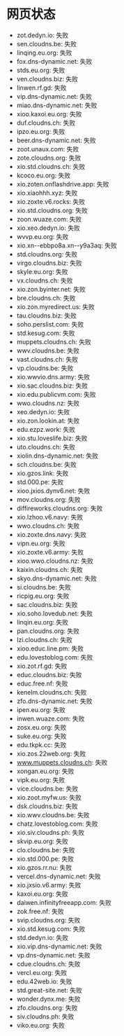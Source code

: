 # 网页状态
- zot.dedyn.io: 失败
- sen.cloudns.be: 失败
- linqing.eu.org: 失败
- fox.dns-dynamic.net: 失败
- stds.eu.org: 失败
- ven.cloudns.biz: 失败
- linwen.rf.gd: 失败
- vip.dns-dynamic.net: 失败
- miao.dns-dynamic.net: 失败
- xioo.kaxoi.eu.org: 失败
- duf.cloudns.ch: 失败
- ipzo.eu.org: 失败
- beer.dns-dynamic.net: 失败
- zoot.unaux.com: 失败
- zote.cloudns.org: 失败
- xio.std.cloudns.ch: 失败
- kcoco.eu.org: 失败
- xio.zoten.onflashdrive.app: 失败
- xio.xiaohhh.xyz: 失败
- xio.zoxte.v6.rocks: 失败
- xio.std.cloudns.org: 失败
- zoon.wuaze.com: 失败
- xio.xeo.dedyn.io: 失败
- wvvp.eu.org: 失败
- xio.xn--ebbpo8a.xn--y9a3aq: 失败
- std.cloudns.org: 失败
- virgo.cloudns.biz: 失败
- skyle.eu.org: 失败
- vx.cloudns.ch: 失败
- xio.zon.byinter.net: 失败
- bre.cloudns.ch: 失败
- xio.zon.myredirect.us: 失败
- tau.cloudns.biz: 失败
- soho.perslist.com: 失败
- std.kesug.com: 失败
- muppets.cloudns.ch: 失败
- wwv.cloudns.be: 失败
- vast.cloudns.ch: 失败
- vp.cloudns.be: 失败
- xio.wwvio.dns.army: 失败
- xio.sac.cloudns.biz: 失败
- xio.edu.publicvm.com: 失败
- wwo.cloudns.nz: 失败
- xeo.dedyn.io: 失败
- xio.zon.lookin.at: 失败
- edu.ezpz.work: 失败
- xio.stu.loveslife.biz: 失败
- uto.cloudns.ch: 失败
- xiolin.dns-dynamic.net: 失败
- sch.cloudns.be: 失败
- xio.gzos.link: 失败
- std.000.pe: 失败
- xioo.jxios.dynv6.net: 失败
- mov.cloudns.org: 失败
- diffireworks.cloudns.org: 失败
- xio.lzhoo.v6.navy: 失败
- wwo.cloudns.ch: 失败
- xio.zoxte.dns.navy: 失败
- vipn.eu.org: 失败
- xio.zoxte.v6.army: 失败
- xioo.wwo.cloudns.nz: 失败
- kaixin.cloudns.ch: 失败
- skyo.dns-dynamic.net: 失败
- si.cloudns.be: 失败
- ricpig.eu.org: 失败
- sac.cloudns.biz: 失败
- xio.soho.lovedub.net: 失败
- linqin.eu.org: 失败
- pan.cloudns.org: 失败
- lzi.cloudns.ch: 失败
- xioo.educ.line.pm: 失败
- edu.lovestoblog.com: 失败
- xio.zot.rf.gd: 失败
- educ.cloudns.biz: 失败
- educ.free.nf: 失败
- kenelm.cloudns.ch: 失败
- zfo.dns-dynamic.net: 失败
- ipen.eu.org: 失败
- inwen.wuaze.com: 失败
- zosx.eu.org: 失败
- suke.eu.org: 失败
- edu.tkpk.cc: 失败
- xio.zos.22web.org: 失败
- www.muppets.cloudns.ch: 失败
- xongan.eu.org: 失败
- vipk.eu.org: 失败
- vice.cloudns.be: 失败
- xio.zoot.myfw.us: 失败
- dsk.cloudns.biz: 失败
- xio.wwv.cloudns.be: 失败
- chatz.lovestoblog.com: 失败
- xio.siv.cloudns.ph: 失败
- skvip.eu.org: 失败
- clo.cloudns.be: 失败
- xio.std.000.pe: 失败
- xio.gzos.rr.nu: 失败
- vercel.dns-dynamic.net: 失败
- xio.jxsio.v6.army: 失败
- kaxoi.eu.org: 失败
- daiwen.infinityfreeapp.com: 失败
- zok.free.nf: 失败
- svip.cloudns.org: 失败
- xio.std.kesug.com: 失败
- std.dedyn.io: 失败
- xio.vip.dns-dynamic.net: 失败
- vp.dns-dynamic.net: 失败
- cdue.cloudns.ch: 失败
- vercl.eu.org: 失败
- edu.42web.io: 失败
- std.great-site.net: 失败
- wonder.dynx.me: 失败
- zfo.cloudns.org: 失败
- siv.cloudns.ph: 失败
- viko.eu.org: 失败
